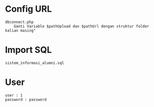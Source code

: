 # Config URL	
	dbconnect.php
		Ganti Variable $pathUpload dan $pathUrl dengan struktur folder kalian masing"

# Import SQL
	sistem_informasi_alumni.sql

# User 
	user : 1
	password : password